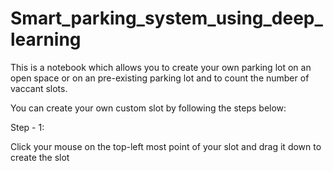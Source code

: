 # Smart_parking_system_using_deep_learning
This is a notebook which allows you to create your own parking lot on an open space or on an pre-existing parking lot and to count the number of vaccant slots.

You can create your own custom slot by following the steps below:

Step - 1:

Click your mouse on the top-left most point of your slot and drag it down to create the slot 

[](images/i1.PNG)


